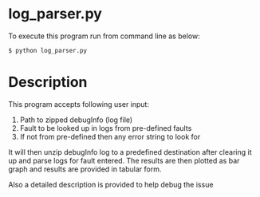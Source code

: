 log_parser.py
==================================================================
To execute this program run from command line as below:

	$ python log_parser.py 

Description
==================================================================
This program accepts following user input:
1. Path to zipped debugInfo (log file)
2. Fault to be looked up in logs from pre-defined faults
3. If not from pre-defined then any error string to look for


It will then unzip debugInfo log to a predefined destination
after clearing it up and parse logs for fault entered.
The results are then plotted as bar graph and results are provided
in tabular form.

Also a detailed description is provided to help debug the issue
